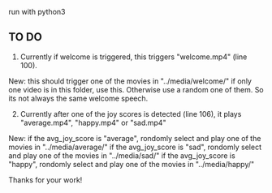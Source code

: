 run with python3

## TO DO

1. Currently if welcome is triggered, this triggers "welcome.mp4" (line 100).

New: 
this should trigger one of the movies in "../media/welcome/"  if only one video is in this folder, use this. Otherwise use a random one of them. So its not always the same welcome speech.


2. Currently after one of the joy scores is detected (line 106), it plays "average.mp4", "happy.mp4" or "sad.mp4"

New: 
if the avg_joy_score is "average", rondomly select and play one of the movies in "../media/average/"
if the avg_joy_score is "sad", rondomly select and play one of the movies in "../media/sad/"
if the avg_joy_score is "happy", rondomly select and play one of the movies in "../media/happy/"


Thanks for your work!
